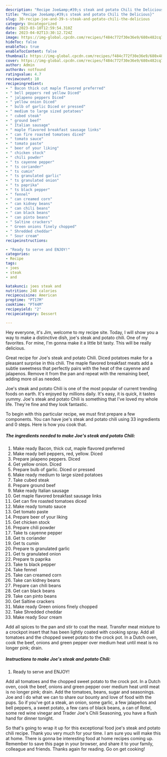 ```yaml
---
description: "Recipe Joe&amp;#39;s steak and potato Chili the Delicious}"
title: "Recipe Joe&amp;#39;s steak and potato Chili the Delicious}"
slug: 30-recipe-joe-and-39-s-steak-and-potato-chili-the-delicious
category: Uncategorized
date: 2023-03-10T12:59:54.310Z
date: 2023-04-02T13:30:12.724Z
image: https://img-global.cpcdn.com/recipes/f484c772f30e36e9/680x482cq70/joes-steak-and-potato-chili-recipe-main-photo.jpg
hideToc: false
enableToc: true
enableTocContent: false
thumbnail: https://img-global.cpcdn.com/recipes/f484c772f30e36e9/680x482cq70/joes-steak-and-potato-chili-recipe-main-photo.jpg
cover: https://img-global.cpcdn.com/recipes/f484c772f30e36e9/680x482cq70/joes-steak-and-potato-chili-recipe-main-photo.jpg
author: Admin
authorAv: notfound
ratingvalue: 4.7
reviewcount: 10
recipeingredient:
- " Bacon thick cut maple flavored preferred"
- " bell peppers red yellow Diced"
- " jalapeno peppers Diced"
- " yellow onion Diced"
- " bulb of garlic Diced or pressed"
- " medium to large sized potatoes"
- " cubed steak"
- " ground beef"
- " Italian sausage"
- " maple flavored breakfast sausage links"
- " can fire roasted tomatoes diced"
- " tomato sauce"
- " tomato paste"
- " beer of your liking"
- " chicken stock"
- " chili powder"
- " ts cayenne pepper"
- " ts coriander"
- " ts cumin"
- " ts granulated garlic"
- " ts granulated onion"
- " ts paprika"
- " ts black pepper"
- " fennel"
- " can creamed corn"
- " can kidney beans"
- " can chili beans"
- " can black beans"
- " can pinto beans"
- " Saltine crackers"
- " Green onions finely chopped"
- " Shredded cheddar"
- " Sour cream"
recipeinstructions:

- "Ready to serve and ENJOY!"
categories:
- Recipe
tags:
- joes
- steak
- and

katakunci: joes steak and 
nutrition: 248 calories
recipecuisine: American
preptime: "PT17M"
cooktime: "PT44M"
recipeyield: "2"
recipecategory: Dessert

---
```



Hey everyone, it's Jim, welcome to my recipe site. Today, I will show you a way to make a distinctive dish, joe&#39;s steak and potato chili. One of my favorites. For mine, I'm gonna make it a little bit tasty. This will be really delicious.

Great recipe for Joe&#39;s steak and potato Chili. Diced potatoes make for a pleasant surprise in this chili. The maple flavored breakfast meats add a subtle sweetness that perfectly pairs with the heat of the cayenne and jalapenos. Remove it from the pan and repeat with the remaining beef, adding more oil as needed.

Joe&#39;s steak and potato Chili is one of the most popular of current trending foods on earth. It's enjoyed by millions daily. It's easy, it is quick, it tastes yummy. Joe&#39;s steak and potato Chili is something that I've loved my whole life. They're fine and they look fantastic.


To begin with this particular recipe, we must first prepare a few components. You can have joe&#39;s steak and potato chili using 33 ingredients and 0 steps. Here is how you cook that.

<!--inarticleads1-->

##### The ingredients needed to make Joe&#39;s steak and potato Chili:

1. Make ready  Bacon, thick cut, maple flavored preferred
1. Make ready  bell peppers, red, yellow. Diced
1. Prepare  jalapeno peppers. Diced
1. Get  yellow onion. Diced
1. Prepare  bulb of garlic. Diced or pressed
1. Make ready  medium to large sized potatoes
1. Take  cubed steak
1. Prepare  ground beef
1. Make ready  Italian sausage
1. Get  maple flavored breakfast sausage links
1. Get  can fire roasted tomatoes diced
1. Make ready  tomato sauce
1. Get  tomato paste
1. Prepare  beer of your liking
1. Get  chicken stock
1. Prepare  chili powder
1. Take  ts cayenne pepper
1. Get  ts coriander
1. Get  ts cumin
1. Prepare  ts granulated garlic
1. Get  ts granulated onion
1. Prepare  ts paprika
1. Take  ts black pepper
1. Take  fennel
1. Take  can creamed corn
1. Take  can kidney beans
1. Prepare  can chili beans
1. Get  can black beans
1. Take  can pinto beans
1. Get  Saltine crackers
1. Make ready  Green onions finely chopped
1. Take  Shredded cheddar
1. Make ready  Sour cream


Add all spices to the pan and stir to coat the meat. Transfer meat mixture to a crockpot insert that has been lightly coated with cooking spray. Add all tomatoes and the chopped sweet potato to the crock pot. In a Dutch oven, cook the beef, onions and green pepper over medium heat until meat is no longer pink; drain. 

<!--inarticleads2-->

##### Instructions to make Joe&#39;s steak and potato Chili:


1. Ready to serve and ENJOY!

Add all tomatoes and the chopped sweet potato to the crock pot. In a Dutch oven, cook the beef, onions and green pepper over medium heat until meat is no longer pink; drain. Add the tomatoes, beans, sugar and seasonings. Joe and I do what we can to share our bounty and love of food with the pups. So if you&#39;ve got a steak, an onion, some garlic, a few jalapeños and bell peppers, a sweet potato, a few cans of black beans, a can of Rotel, some red wine vinegar and Trader Joe&#39;s Chili Seasoning, you have a flush hand for dinner tonight. 

So that's going to wrap it up for this exceptional food joe&#39;s steak and potato chili recipe. Thank you very much for your time. I am sure you will make this at home. There is gonna be interesting food at home recipes coming up. Remember to save this page in your browser, and share it to your family, colleague and friends. Thanks again for reading. Go on get cooking!
